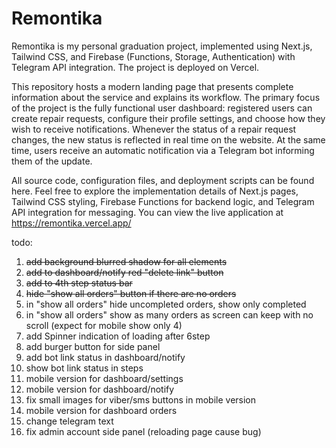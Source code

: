 # Remontika

Remontika is my personal graduation project, implemented using Next.js, Tailwind CSS, and Firebase (Functions, Storage, Authentication) with Telegram API integration. The project is deployed on Vercel.

This repository hosts a modern landing page that presents complete information about the service and explains its workflow. The primary focus of the project is the fully functional user dashboard: registered users can create repair requests, configure their profile settings, and choose how they wish to receive notifications. Whenever the status of a repair request changes, the new status is reflected in real time on the website. At the same time, users receive an automatic notification via a Telegram bot informing them of the update.

All source code, configuration files, and deployment scripts can be found here. Feel free to explore the implementation details of Next.js pages, Tailwind CSS styling, Firebase Functions for backend logic, and Telegram API integration for messaging. You can view the live application at https://remontika.vercel.app/


todo:
1. ~~add background blurred shadow for all elements~~
2. ~~add to dashboard/notify red "delete link" button~~
3. ~~add to 4th step status bar~~
4. ~~hide "show all orders" button if there are no orders~~
5. in "show all orders" hide uncompleted orders, show only completed
6. in "show all orders" show as many orders as screen can keep with no scroll (expect for mobile show only 4)
7. add Spinner indication of loading after 6step 
8. add burger button for side panel
9. add bot link status in dashboard/notify
10. show bot link status in steps
11. mobile version for dashboard/settings 
12. mobile version for dashboard/notify
13. fix small images for viber/sms buttons in mobile version
14. mobile version for dashboard orders
15. change telegram text
16. fix admin account side panel (reloading page cause bug)